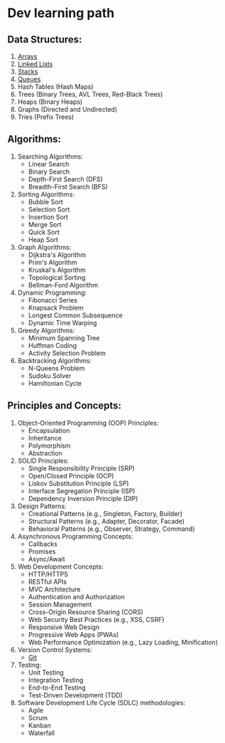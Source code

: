 # Dev learning path

## Data Structures:
1. [Arrays](typescript/arrays.md)
2. [Linked Lists](typescript/linkedlists.md)
3. [Stacks](typescript/stacks.md)
4. [Queues](typescript/queues.md)
5. Hash Tables (Hash Maps)
6. Trees (Binary Trees, AVL Trees, Red-Black Trees)
7. Heaps (Binary Heaps)
8. Graphs (Directed and Undirected)
9. Tries (Prefix Trees)

## Algorithms:
1. Searching Algorithms:
   - Linear Search
   - Binary Search
   - Depth-First Search (DFS)
   - Breadth-First Search (BFS)
2. Sorting Algorithms:
   - Bubble Sort
   - Selection Sort
   - Insertion Sort
   - Merge Sort
   - Quick Sort
   - Heap Sort
3. Graph Algorithms:
   - Dijkstra's Algorithm
   - Prim's Algorithm
   - Kruskal's Algorithm
   - Topological Sorting
   - Bellman-Ford Algorithm
4. Dynamic Programming:
   - Fibonacci Series
   - Knapsack Problem
   - Longest Common Subsequence
   - Dynamic Time Warping
5. Greedy Algorithms:
   - Minimum Spanning Tree
   - Huffman Coding
   - Activity Selection Problem
6. Backtracking Algorithms:
   - N-Queens Problem
   - Sudoku Solver
   - Hamiltonian Cycle

## Principles and Concepts:
1. Object-Oriented Programming (OOP) Principles:
   - Encapsulation
   - Inheritance
   - Polymorphism
   - Abstraction
2. SOLID Principles:
   - Single Responsibility Principle (SRP)
   - Open/Closed Principle (OCP)
   - Liskov Substitution Principle (LSP)
   - Interface Segregation Principle (ISP)
   - Dependency Inversion Principle (DIP)
3. Design Patterns:
   - Creational Patterns (e.g., Singleton, Factory, Builder)
   - Structural Patterns (e.g., Adapter, Decorator, Facade)
   - Behavioral Patterns (e.g., Observer, Strategy, Command)
4. Asynchronous Programming Concepts:
   - Callbacks
   - Promises
   - Async/Await
5. Web Development Concepts:
   - HTTP/HTTPS
   - RESTful APIs
   - MVC Architecture
   - Authentication and Authorization
   - Session Management
   - Cross-Origin Resource Sharing (CORS)
   - Web Security Best Practices (e.g., XSS, CSRF)
   - Responsive Web Design
   - Progressive Web Apps (PWAs)
   - Web Performance Optimization (e.g., Lazy Loading, Minification)
6. Version Control Systems:
   - [Git](git.md)
7. Testing:
   - Unit Testing
   - Integration Testing
   - End-to-End Testing
   - Test-Driven Development (TDD)
8. Software Development Life Cycle (SDLC) methodologies:
   - Agile
   - Scrum
   - Kanban
   - Waterfall
